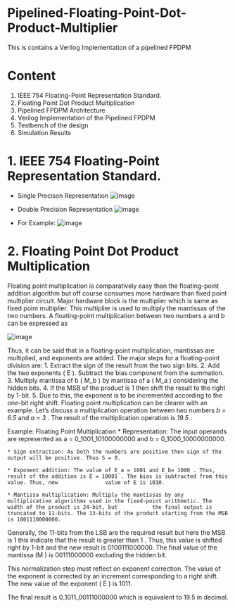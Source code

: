 # Pipelined-Floating-Point-Dot-Product-Multiplier

This is contains a Verilog Implementation of a pipelined FPDPM

# Content

1.	IEEE 754 Floating-Point Representation Standard.
2.	Floating Point Dot Product Multiplication
3.	Pipelined FPDPM Architecture
4.	Verilog Implementation of the Pipelined FPDPM
5.	Testbench of the design
6.	Simulation Results


# 1.  IEEE 754 Floating-Point Representation Standard.
   * Single Precison Representation
   ![image](https://user-images.githubusercontent.com/72949261/213871537-4b67640e-978e-40a1-837a-771ed56a020d.png)

  
  
  * Double Precision Representation
  ![image](https://user-images.githubusercontent.com/72949261/213871604-a3c2bfbd-aee2-4eb6-99e3-f70d22b149c6.png)

  
  
  * For Example:
  ![image](https://user-images.githubusercontent.com/72949261/213871617-f5b6ffad-2d95-42a1-8cd6-be3ee6892d16.png)



# 2.  Floating Point Dot Product Multiplication
Floating point multiplication is comparatively easy than the floating-point addition algorithm but off course consumes more hardware than fixed point multiplier circuit. Major hardware block is the multiplier which is same as fixed point multiplier. This multiplier is used to multiply the mantissas of the two numbers. A floating-point multiplication between two numbers a and b can be expressed as

![image](https://user-images.githubusercontent.com/72949261/213870734-98a468cb-387a-451d-8bf7-e896239aef5e.png)


Thus, it can be said that in a floating-point multiplication, mantissas are multiplied, and exponents are added. The major steps for a floating-point division are:
  	1.  Extract the sign of the result from the two sign bits.
	2.  Add the two exponents ( E ). Subtract the bias component from the summation.
	3.  Multiply mantissa of b ( M_b ) by mantissa of a ( M_a ) considering the hidden bits.
	4.  If the MSB of the product is  1  then shift the result to the right by 1-bit.
	5.  Due to this, the exponent is to be incremented according to the one-bit right shift.
Floating point multiplication can be clearer with an example. Let’s discuss a multiplication operation between two numbers _b = 6.5_ and _a = 3_ . The result of the multiplication operation is _19.5_ .


Example: Floating Point Multiplication
	* Representation: The input operands are represented as a = 0_1001_10100000000 and b = 0_1000_10000000000.

	* Sign extraction: As both the numbers are positive then sign of the output will be positive. Thus S = 0.

	* Exponent addition: The value of E_a = 1001 and E_b= 1000 . Thus, result of the addition is E = 10001 . The bias is subtracted from this value. Thus, new               value of E is 1010.

	* Mantissa multiplication: Multiply the mantissas by any multiplicative algorithms used in the fixed-point arithmetic. The width of the product is 24-bit, but           the final output is truncated to 11-bits. The 13-bits of the product starting from the MSB is 1001110000000.


Generally, the 11-bits from the LSB are the required result but here the MSB is 1 this indicate that the result is greater than 1 . Thus, this value is shifted right by 1-bit and the new result is 0100111000000. The final value of the mantissa (M ) is 00111000000 excluding the hidden bit.

This normalization step must reflect on exponent correction. The value of the exponent is corrected by an increment corresponding to a right shift. The new value of the exponent ( E ) is 1011.

The final result is 0_1011_00111000000 which is equivalent to 19.5 in decimal.


